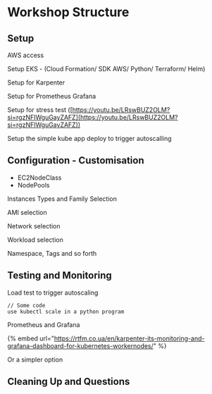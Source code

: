 # Workshop Structure

## Setup

AWS access

Setup EKS  - (Cloud Formation/ SDK AWS/ Python/ Terraform/ Helm)

Setup for Karpenter

Setup for Prometheus Grafana&#x20;

Setup for stress test ([https://youtu.be/LRswBUZ2OLM?si=rgzNFIWguGayZAFZ](https://youtu.be/LRswBUZ2OLM?si=rgzNFIWguGayZAFZ))

Setup the simple kube app deploy to trigger autoscalling&#x20;



## Configuration - Customisation

* EC2NodeClass&#x20;
* NodePools

Instances Types and Family Selection

AMI selection

Network selection

Workload selection

Namespace, Tags and so forth



## Testing and Monitoring

Load test to trigger autoscaling

```
// Some code
use kubectl scale in a python program

```



Prometheus and Grafana

{% embed url="https://rtfm.co.ua/en/karpenter-its-monitoring-and-grafana-dashboard-for-kubernetes-workernodes/" %}

Or a simpler option



## Cleaning Up and Questions













